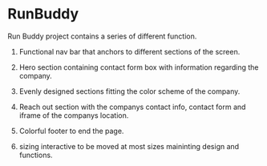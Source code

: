 # RunBuddy

Run Buddy project contains a series of different function. 

1. Functional nav bar that anchors to different sections of the screen. 

2. Hero section containing contact form box with information regarding the company. 

3. Evenly designed sections fitting the color scheme of the company. 

4. Reach out section with the companys contact info, contact form and iframe of the companys location. 

5. Colorful footer to end the page. 

6. sizing interactive to be moved at most sizes maininting design and functions. 